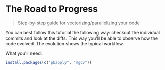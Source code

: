 # The Road to Progress

> Step-by-step guide for vectorizing/parallelizing your code

You can best follow this tutorial the following way:
checkout the individual commits and look at the diffs.
This way you'll be able to observe how the code evolved.
The evolution shows the typical workflow.

What you'll need:

``` R
install.packages(c("pbapply", "mgcv"))
```

